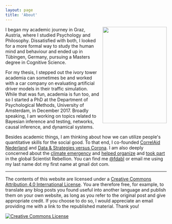 ```yaml
---
layout: page
title: 'About'
---
```


<div style='float: right; padding-left: 10px' >
  <img src='../assets/img/profile.jpg' width="200" height="300" />
</div>

<!-- <img src="../assets/img/logo.png" width="150" align="left" style="padding: 0px 5px 0px 0px;"> -->
I began my academic journey in Graz, Austria, where I studied Psychology and Philosophy. Dissatisfied with both, I looked for a more formal way to study the human mind and behaviour and ended up in Tübingen, Germany, pursuing a Masters degree in Cognitive Science.


For my thesis, I stepped out the ivory tower academia can sometimes be and worked with a car company on evaluating artificial driver models in their traffic simulation. While that was fun, academia is fun too, and so I started a PhD at the Department of Psychological Methods, University of Amsterdam, in December 2017. Broadly speaking, I am working on topics related to Bayesian inference and testing, networks, causal inference, and dynamical systems.

Besides academic things, I am thinking about how we can utilize people's quantitative skills for the social good. To that end, I co-founded [CorrelAid Nederland](https://twitter.com/CorrelAidxNL) and [Data & Strategies versus Corona](https://scienceversuscorona.com/). I am also deeply concerned about the [climate emergency](https://fabiandablander.com/menu/climate.html) and [helped organize](https://www.folia.nl/international/151115/scientist-rebellion-organizes-climate-action-week-time-to-look-up) and [took part](https://www.youtube.com/watch?v=EYFhadxD0eg) in the global Scientist Rebellion. You can find me [@fdabl](https://twitter.com/fdabl) or email me using my last name dot my first name at gmail dot com.

---

The contents of this website are licensed under a <a rel="license" href="http://creativecommons.org/licenses/by/4.0/">Creative Commons Attribution 4.0 International License</a>. You are therefore free, for example, to translate any blog posts you found useful into another language and publish them on your own website, as long as you refer to the original post and give appropriate credit. If you choose to do so, I would appreciate an email providing me with a link to the republished material. Thank you!

<a rel="license" href="http://creativecommons.org/licenses/by/4.0/"><img alt="Creative Commons License" style="border-width:0" src="https://i.creativecommons.org/l/by/4.0/88x31.png" /></a><br />